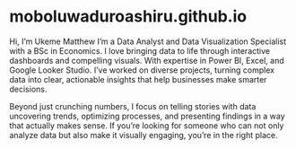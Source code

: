 # moboluwaduroashiru.github.io
Hi, I’m Ukeme Matthew
I’m a Data Analyst and Data Visualization Specialist with a BSc in Economics. I love bringing data to life through interactive dashboards and compelling visuals. With expertise in Power BI, Excel, and Google Looker Studio. I’ve worked on diverse projects, turning complex data into clear, actionable insights that help businesses make smarter decisions.

Beyond just crunching numbers, I focus on telling stories with data uncovering trends, optimizing processes, and presenting findings in a way that actually makes sense. If you’re looking for someone who can not only analyze data but also make it visually engaging, you’re in the right place.
